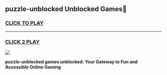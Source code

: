 
## puzzle-unblocked Unblocked Games👋
<h3>
<a href="https://news.freeplayer.one?title=puzzle-unblocked&ref=16F">CLICK TO PLAY</a></h3>
<hr>

<h3>
<a href="https://news.freeplayer.one?title=puzzle-unblocked&ref=16F">CLICK 2 PLAY</a>
  
</h3>

<a href="https://news.freeplayer.one?title=puzzle-unblocked&ref=16F/"><img src="https://clearcache.store/games.png"></a>


**puzzle-unblocked games unblocked: Your Gateway to Fun and Accessible Online Gaming**
